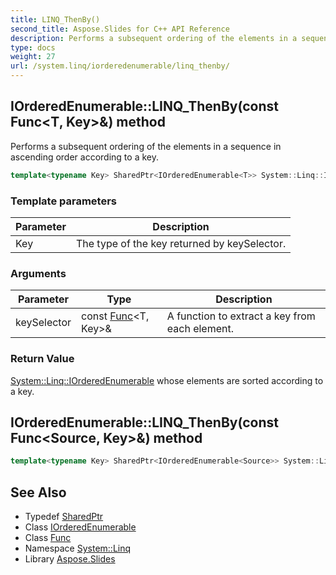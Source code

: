 ```yaml
---
title: LINQ_ThenBy()
second_title: Aspose.Slides for C++ API Reference
description: Performs a subsequent ordering of the elements in a sequence in ascending order according to a key.
type: docs
weight: 27
url: /system.linq/iorderedenumerable/linq_thenby/
---
```

## IOrderedEnumerable::LINQ_ThenBy(const Func\<T, Key\>\&) method


Performs a subsequent ordering of the elements in a sequence in ascending order according to a key.

```cpp
template<typename Key> SharedPtr<IOrderedEnumerable<T>> System::Linq::IOrderedEnumerable<T>::LINQ_ThenBy(const Func<T, Key> &keySelector)
```


### Template parameters

| Parameter | Description |
| --- | --- |
| Key | The type of the key returned by keySelector. |

### Arguments

| Parameter | Type | Description |
| --- | --- | --- |
| keySelector | const [Func](../../../system/func/)\<T, Key\>\& | A function to extract a key from each element. |

### Return Value

[System::Linq::IOrderedEnumerable](../) whose elements are sorted according to a key.

## IOrderedEnumerable::LINQ_ThenBy(const Func\<Source, Key\>\&) method




```cpp
template<typename Key> SharedPtr<IOrderedEnumerable<Source>> System::Linq::IOrderedEnumerable<T>::LINQ_ThenBy(const Func<Source, Key> &keySelector)
```

## See Also

* Typedef [SharedPtr](../../../system/sharedptr/)
* Class [IOrderedEnumerable](../)
* Class [Func](../../../system/func/)
* Namespace [System::Linq](../../)
* Library [Aspose.Slides](../../../)